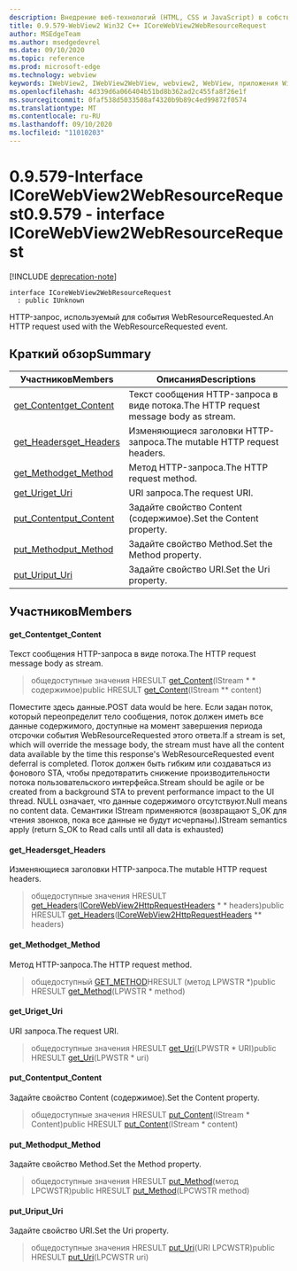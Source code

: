 ```yaml
---
description: Внедрение веб-технологий (HTML, CSS и JavaScript) в собственные приложения с помощью элемента управления Microsoft Edge WebView2
title: 0.9.579-WebView2 Win32 C++ ICoreWebView2WebResourceRequest
author: MSEdgeTeam
ms.author: msedgedevrel
ms.date: 09/10/2020
ms.topic: reference
ms.prod: microsoft-edge
ms.technology: webview
keywords: IWebView2, IWebView2WebView, webview2, WebView, приложения Win32, Win32, EDGE, ICoreWebView2, ICoreWebView2Controller, управление браузером, EDGE HTML, ICoreWebView2WebResourceRequest
ms.openlocfilehash: 4d339d6a066404b51bd8b362ad2c455fa8f26e1f
ms.sourcegitcommit: 0faf538d5033508af4320b9b89c4ed99872f0574
ms.translationtype: MT
ms.contentlocale: ru-RU
ms.lasthandoff: 09/10/2020
ms.locfileid: "11010203"
---
```

# <span data-ttu-id="04a86-104">0.9.579-Interface ICoreWebView2WebResourceRequest</span><span class="sxs-lookup"><span data-stu-id="04a86-104">0.9.579 - interface ICoreWebView2WebResourceRequest</span></span> 

[!INCLUDE [deprecation-note](../../includes/deprecation-note.md)]

```
interface ICoreWebView2WebResourceRequest
  : public IUnknown
```

<span data-ttu-id="04a86-105">HTTP-запрос, используемый для события WebResourceRequested.</span><span class="sxs-lookup"><span data-stu-id="04a86-105">An HTTP request used with the WebResourceRequested event.</span></span>

## <span data-ttu-id="04a86-106">Краткий обзор</span><span class="sxs-lookup"><span data-stu-id="04a86-106">Summary</span></span>

 <span data-ttu-id="04a86-107">Участников</span><span class="sxs-lookup"><span data-stu-id="04a86-107">Members</span></span>                        | <span data-ttu-id="04a86-108">Описания</span><span class="sxs-lookup"><span data-stu-id="04a86-108">Descriptions</span></span>
--------------------------------|---------------------------------------------
[<span data-ttu-id="04a86-109">get_Content</span><span class="sxs-lookup"><span data-stu-id="04a86-109">get_Content</span></span>](#get_content) | <span data-ttu-id="04a86-110">Текст сообщения HTTP-запроса в виде потока.</span><span class="sxs-lookup"><span data-stu-id="04a86-110">The HTTP request message body as stream.</span></span>
[<span data-ttu-id="04a86-111">get_Headers</span><span class="sxs-lookup"><span data-stu-id="04a86-111">get_Headers</span></span>](#get_headers) | <span data-ttu-id="04a86-112">Изменяющиеся заголовки HTTP-запроса.</span><span class="sxs-lookup"><span data-stu-id="04a86-112">The mutable HTTP request headers.</span></span>
[<span data-ttu-id="04a86-113">get_Method</span><span class="sxs-lookup"><span data-stu-id="04a86-113">get_Method</span></span>](#get_method) | <span data-ttu-id="04a86-114">Метод HTTP-запроса.</span><span class="sxs-lookup"><span data-stu-id="04a86-114">The HTTP request method.</span></span>
[<span data-ttu-id="04a86-115">get_Uri</span><span class="sxs-lookup"><span data-stu-id="04a86-115">get_Uri</span></span>](#get_uri) | <span data-ttu-id="04a86-116">URI запроса.</span><span class="sxs-lookup"><span data-stu-id="04a86-116">The request URI.</span></span>
[<span data-ttu-id="04a86-117">put_Content</span><span class="sxs-lookup"><span data-stu-id="04a86-117">put_Content</span></span>](#put_content) | <span data-ttu-id="04a86-118">Задайте свойство Content (содержимое).</span><span class="sxs-lookup"><span data-stu-id="04a86-118">Set the Content property.</span></span>
[<span data-ttu-id="04a86-119">put_Method</span><span class="sxs-lookup"><span data-stu-id="04a86-119">put_Method</span></span>](#put_method) | <span data-ttu-id="04a86-120">Задайте свойство Method.</span><span class="sxs-lookup"><span data-stu-id="04a86-120">Set the Method property.</span></span>
[<span data-ttu-id="04a86-121">put_Uri</span><span class="sxs-lookup"><span data-stu-id="04a86-121">put_Uri</span></span>](#put_uri) | <span data-ttu-id="04a86-122">Задайте свойство URI.</span><span class="sxs-lookup"><span data-stu-id="04a86-122">Set the Uri property.</span></span>

## <span data-ttu-id="04a86-123">Участников</span><span class="sxs-lookup"><span data-stu-id="04a86-123">Members</span></span>

#### <span data-ttu-id="04a86-124">get_Content</span><span class="sxs-lookup"><span data-stu-id="04a86-124">get_Content</span></span> 

<span data-ttu-id="04a86-125">Текст сообщения HTTP-запроса в виде потока.</span><span class="sxs-lookup"><span data-stu-id="04a86-125">The HTTP request message body as stream.</span></span>

> <span data-ttu-id="04a86-126">общедоступные значения HRESULT [get_Content](#get_content)(IStream \* \* содержимое)</span><span class="sxs-lookup"><span data-stu-id="04a86-126">public HRESULT [get_Content](#get_content)(IStream \*\* content)</span></span>

<span data-ttu-id="04a86-127">Поместите здесь данные.</span><span class="sxs-lookup"><span data-stu-id="04a86-127">POST data would be here.</span></span> <span data-ttu-id="04a86-128">Если задан поток, который переопределит тело сообщения, поток должен иметь все данные содержимого, доступные на момент завершения периода отсрочки события WebResourceRequested этого ответа.</span><span class="sxs-lookup"><span data-stu-id="04a86-128">If a stream is set, which will override the message body, the stream must have all the content data available by the time this response's WebResourceRequested event deferral is completed.</span></span> <span data-ttu-id="04a86-129">Поток должен быть гибким или создаваться из фонового STA, чтобы предотвратить снижение производительности потока пользовательского интерфейса.</span><span class="sxs-lookup"><span data-stu-id="04a86-129">Stream should be agile or be created from a background STA to prevent performance impact to the UI thread.</span></span> <span data-ttu-id="04a86-130">NULL означает, что данные содержимого отсутствуют.</span><span class="sxs-lookup"><span data-stu-id="04a86-130">Null means no content data.</span></span> <span data-ttu-id="04a86-131">Семантики IStream применяются (возвращают S_OK для чтения звонков, пока все данные не будут исчерпаны).</span><span class="sxs-lookup"><span data-stu-id="04a86-131">IStream semantics apply (return S_OK to Read calls until all data is exhausted)</span></span>

#### <span data-ttu-id="04a86-132">get_Headers</span><span class="sxs-lookup"><span data-stu-id="04a86-132">get_Headers</span></span> 

<span data-ttu-id="04a86-133">Изменяющиеся заголовки HTTP-запроса.</span><span class="sxs-lookup"><span data-stu-id="04a86-133">The mutable HTTP request headers.</span></span>

> <span data-ttu-id="04a86-134">общедоступные значения HRESULT [get_Headers](#get_headers)([ICoreWebView2HttpRequestHeaders](icorewebview2httprequestheaders.md) \* \* headers)</span><span class="sxs-lookup"><span data-stu-id="04a86-134">public HRESULT [get_Headers](#get_headers)([ICoreWebView2HttpRequestHeaders](icorewebview2httprequestheaders.md) \*\* headers)</span></span>

#### <span data-ttu-id="04a86-135">get_Method</span><span class="sxs-lookup"><span data-stu-id="04a86-135">get_Method</span></span> 

<span data-ttu-id="04a86-136">Метод HTTP-запроса.</span><span class="sxs-lookup"><span data-stu-id="04a86-136">The HTTP request method.</span></span>

> <span data-ttu-id="04a86-137">общедоступный [GET_METHOD](#get_method)HRESULT (метод LPWSTR \*)</span><span class="sxs-lookup"><span data-stu-id="04a86-137">public HRESULT [get_Method](#get_method)(LPWSTR \* method)</span></span>

#### <span data-ttu-id="04a86-138">get_Uri</span><span class="sxs-lookup"><span data-stu-id="04a86-138">get_Uri</span></span> 

<span data-ttu-id="04a86-139">URI запроса.</span><span class="sxs-lookup"><span data-stu-id="04a86-139">The request URI.</span></span>

> <span data-ttu-id="04a86-140">общедоступные значения HRESULT [get_Uri](#get_uri)(LPWSTR \* URI)</span><span class="sxs-lookup"><span data-stu-id="04a86-140">public HRESULT [get_Uri](#get_uri)(LPWSTR \* uri)</span></span>

#### <span data-ttu-id="04a86-141">put_Content</span><span class="sxs-lookup"><span data-stu-id="04a86-141">put_Content</span></span> 

<span data-ttu-id="04a86-142">Задайте свойство Content (содержимое).</span><span class="sxs-lookup"><span data-stu-id="04a86-142">Set the Content property.</span></span>

> <span data-ttu-id="04a86-143">общедоступные значения HRESULT [put_Content](#put_content)(IStream \* Content)</span><span class="sxs-lookup"><span data-stu-id="04a86-143">public HRESULT [put_Content](#put_content)(IStream \* content)</span></span>

#### <span data-ttu-id="04a86-144">put_Method</span><span class="sxs-lookup"><span data-stu-id="04a86-144">put_Method</span></span> 

<span data-ttu-id="04a86-145">Задайте свойство Method.</span><span class="sxs-lookup"><span data-stu-id="04a86-145">Set the Method property.</span></span>

> <span data-ttu-id="04a86-146">общедоступные значения HRESULT [put_Method](#put_method)(метод LPCWSTR)</span><span class="sxs-lookup"><span data-stu-id="04a86-146">public HRESULT [put_Method](#put_method)(LPCWSTR method)</span></span>

#### <span data-ttu-id="04a86-147">put_Uri</span><span class="sxs-lookup"><span data-stu-id="04a86-147">put_Uri</span></span> 

<span data-ttu-id="04a86-148">Задайте свойство URI.</span><span class="sxs-lookup"><span data-stu-id="04a86-148">Set the Uri property.</span></span>

> <span data-ttu-id="04a86-149">общедоступные значения HRESULT [put_Uri](#put_uri)(URI LPCWSTR)</span><span class="sxs-lookup"><span data-stu-id="04a86-149">public HRESULT [put_Uri](#put_uri)(LPCWSTR uri)</span></span>

